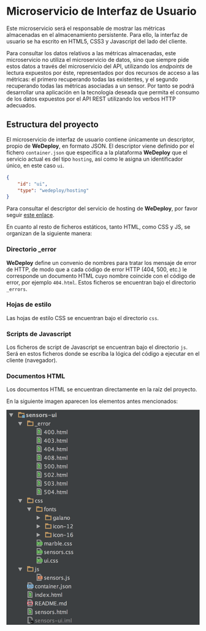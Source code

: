 # Microservicio de Interfaz de Usuario

Este microservicio será el responsable de mostrar las métricas almacenadas en el almacenamiento
persistente. Para ello, la interfaz de usuario se ha escrito en HTML5, CSS3 y Javascript del lado del
cliente.

Para consultar los datos relativos a las métricas almacenadas, este microservicio no utiliza el
microservicio de datos, sino que siempre pide estos datos a través del microservicio del API, utilizando
los *endpoints* de lectura expuestos por éste, representados por dos recursos de acceso a las métricas:
el primero recuperando todas las existentes, y el segundo recuperando todas las métricas asociadas a
un sensor. Por tanto se podrá desarrollar una aplicación en la tecnología deseada que permita el
consumo de los datos expuestos por el API REST utilizando los verbos HTTP adecuados.

## Estructura del proyecto

El microservicio de interfaz de usuario contiene únicamente un descriptor, propio de **WeDeploy**, en
formato JSON. El descriptor viene definido por el fichero `container.json` que especifica a la
plataforma **WeDeploy** que el servicio actual es del tipo `hosting`, así como le asigna un identificador
único, en este caso `ui`.

```json
{
	"id": "ui",
	"type": "wedeploy/hosting"
}
```

Para consultar el descriptor del servicio de hosting de **WeDeploy**, por favor seguir [este enlace](./container.json).

En cuanto al resto de ficheros estáticos, tanto HTML, como CSS y JS, se organizan de la siguiente manera:

### Directorio _error

**WeDeploy** define un convenio de nombres para tratar los mensaje de error de HTTP, de modo que a
cada código de error HTTP (404, 500, etc.) le corresponde un documento HTML cuyo nombre coincide con
el código de error, por ejemplo `404.html`. Estos ficheros se encuentran bajo el directorio `_errors`.

### Hojas de estilo

Las hojas de estilo CSS se encuentran bajo el directorio `css`.

### Scripts de Javascript

Los ficheros de script de Javascript se encuentran bajo el directorio `js`. Será en estos ficheros
donde se escriba la lógica del código a ejecutar en el cliente (navegador).

### Documentos HTML

Los documentos HTML se encuentran directamente en la raíz del proyecto.

En la siguiente imagen aparecen los elementos antes mencionados:

![Estructura del servicio de datos](../static/ui_project_layout.png)


